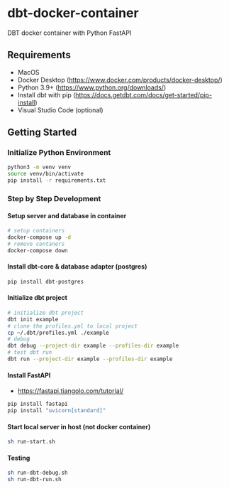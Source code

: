 # dbt-docker-container

DBT docker container with Python FastAPI

## Requirements

- MacOS
- Docker Desktop (https://www.docker.com/products/docker-desktop/)
- Python 3.9+ (https://www.python.org/downloads/)
- Install dbt with pip (https://docs.getdbt.com/docs/get-started/pip-install)
- Visual Studio Code (optional)

## Getting Started

### Initialize Python Environment

```bash
python3 -m venv venv
source venv/bin/activate
pip install -r requirements.txt
```

### Step by Step Development

#### Setup server and database in container

```bash
# setup containers
docker-compose up -d
# remove contaners
docker-compose down
```

#### Install dbt-core & database adapter (postgres)

```bash
pip install dbt-postgres
```

#### Initialize dbt project

```bash
# initialize dbt project
dbt init example
# clone the profiles.yml to local project
cp ~/.dbt/profiles.yml ./example
# debug
dbt debug --project-dir example --profiles-dir example
# test dbt run
dbt run --project-dir example --profiles-dir example
```

#### Install FastAPI

- https://fastapi.tiangolo.com/tutorial/

```bash
pip install fastapi
pip install "uvicorn[standard]"
```

#### Start local server in host (not docker container)

```bash
sh run-start.sh
```

#### Testing

```bash
sh run-dbt-debug.sh
sh run-dbt-run.sh
```
